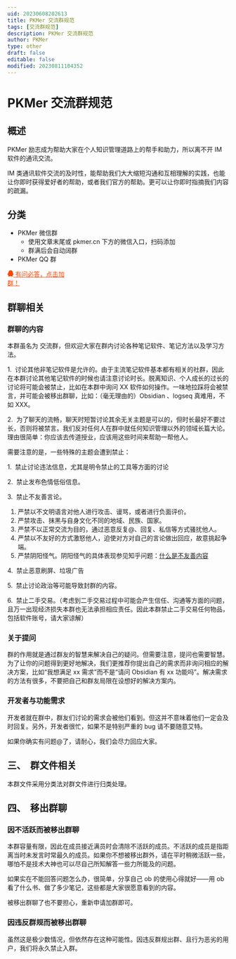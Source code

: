 ```yaml
---
uid: 20230608202613
title: PKMer 交流群规范
tags: [交流群规范]
description: PKMer 交流群规范
author: PKMer
type: other
draft: false
editable: false
modified: 20230811104352
---
```


# PKMer 交流群规范

## 概述

PKMer 励志成为帮助大家在个人知识管理道路上的帮手和助力，所以离不开 IM 软件的通讯交流。

IM 类通讯软件交流的及时性，能帮助我们大大缩短沟通和互相理解的实践，也能让你即时获得爱好者的帮助，或者我们官方的帮助。更可以让你即时指摘我们内容的疏漏。

## 分类

- PKMer 微信群
	- 使用文章末尾或 pkmer.cn 下方的微信入口，扫码添加
	- 群满后会自动阔群
- PKMer QQ 群
<p style="width:148px" class="astro-J75B3YUS">
				<a tooltip="点我加入" style="color:orangered; margin-right: 1em;" href="http://qm.qq.com/cgi-bin/qm/qr?_wv=1027&amp;k=9SQlwaHi_PlWLoQq9Vu6BnGRmfGbmSPz&amp;authKey=knraTnnD8fKa17GO6Yz3z4GFem2Y2DmR9Ep5DiZE67CCDrYbNYer8AWkDIJJQmfW&amp;noverify=0&amp;group_code=825255377" class="astro-J75B3YUS">
					<svg xmlns="http://www.w3.org/2000/svg" aria-hidden="true" role="img" width="1em" height="1em" viewBox="0 0 1792 1792" data-icon="fa:qq" class="iconify w-5 h-5 astro-J75B3YUS iconify--fa"><path fill="currentColor" d="M270 806q-8-19-8-52q0-20 11-49t24-45q-1-22 7.5-53t22.5-43q0-139 92.5-288.5T637 66Q776 0 961 0q133 0 266 55q49 21 90 48t71 56t55 68t42 74t32.5 84.5T1543 475t22 98l1 5q55 83 55 150q0 14-9 40t-9 38q0 1 1.5 3.5t3.5 5t2 3.5q77 114 120.5 214.5T1774 1241q0 43-19.5 100t-55.5 57q-9 0-19.5-7.5t-19-17.5t-19-26t-16-26.5t-13.5-26t-9-17.5q-1-1-3-1l-5 4q-59 154-132 223q20 20 61.5 38.5t69 41.5t35.5 65q-2 4-4 16t-7 18q-64 97-302 97q-53 0-110.5-9t-98-20t-104.5-30q-15-5-23-7q-14-4-46-4.5t-40-1.5q-41 45-127.5 65T598 1792q-35 0-69-1.5t-93-9t-101-20.5t-74.5-40t-32.5-64q0-40 10-59.5t41-48.5q11-2 40.5-13t49.5-12q4 0 14-2q2-2 2-4l-2-3q-48-11-108-105.5T202 1253l-5-3q-4 0-12 20q-18 41-54.5 74.5T53 1382h-1q-4 0-6-4.5t-5-5.5q-23-54-23-100q0-275 252-466z"></path></svg>
					<span class="text-lg astro-J75B3YUS">有问必答，点击加群！</span>
				</a>
			</p>

## 群聊相关

### 群聊的内容

本群虽名为 交流群，但欢迎大家在群内讨论各种笔记软件、笔记方法以及学习方法。

1.  讨论其他非笔记软件是允许的。由于主流笔记软件基本都有相关的社群，因此在本群讨论其他笔记软件的时候也请注意讨论时长。脱离知识、个人成长的过长的讨论将可能会被禁止，比如在本群中询问 XX 软件如何操作。一味地拉踩将会被禁言，并可能会被移出群聊，比如：（毫无理由的）Obsidian 、logseq 真难用，不如 XXX。

2.  为了聊天的流畅，聊天时短暂讨论其余无关主题是可以的，但时长最好不要过长，否则将被禁言。我们反对任何人在群中就任何知识管理以外的领域长篇大论。理由很简单：你应该去传道授业，应该用这些时间来帮助一帮他人。

需要注意的是，一些特殊的主题会遭到禁止：

1.  禁止讨论违法信息，尤其是明令禁止的工具等方面的讨论

2.  禁止发布色情低俗信息。

3.  禁止不友善言论。

1. 严禁以不文明语言对他人进行攻击、谩骂，或者进行负面评价。
2. 严禁攻击、抹黑与自身文化不同的地域、民族、国家。
3. 严禁不以正常交流为目的，通过恶意反复@、回复、私信等方式骚扰他人。
4. 严禁以不友好的方式激怒他人，迫使对方对自己的言论做出回应，故意挑起争端。
5. 严禁阴阳怪气。阴阳怪气的具体表现参见知乎问题：[什么是不友善内容](https://www.zhihu.com/question/20239684/answer/26476378)

4.  禁止恶意刷屏、垃圾广告

5.  禁止讨论政治等可能导致封群的内容。

6.  禁止二手交易。（考虑到二手交易过程中可能会产生信任、沟通等方面的问题，且万一出现经济损失本群也无法承担相应责任。因此本群禁止二手交易任何物品，包括软件账号，请大家谅解）

### 关于提问

群的作用就是通过群友的智慧来解决自己的疑问。但需要注意，提问也需要智慧。为了让你的问题得到更好地解决，我们更推荐你提出自己的需求而非询问相应的解决方案，比如“我想满足 xx 需求”而不是“请问 Obsidian 有 xx 功能吗”。解决需求的方法有很多，不要把自己和群友局限在设想好的解决方案内。

### 开发者与功能需求

开发者就在群中，群友们讨论的需求会被他们看到。但这并不意味着他们一定会及时回复。另外，开发者很忙，如果不是特别严重的 bug 请不要随意艾特。

如果你确实有问题@了，请耐心，我们会尽力回应大家。

## 三、  群文件相关

本群文件采用分类法对群文件进行归类处理。

## 四、  移出群聊

### 因不活跃而被移出群聊

本群容量有限，因此在成员接近满员时会清除不活跃的成员。不活跃的成员是指距离当时未发言时常最久的成员。如果你不想被移出群外，请在平时稍微活跃一些，哪怕不是技术大神也可以尽自己所知解答一些力所能及的问题。

如果实在不能回答问题怎么办，很简单，分享自己 ob 的使用心得就好——用 ob 看了什么书、做了多少笔记，这些都是大家很愿意看到的内容。

被移出群聊了也不要担心，重新申请加群即可。

### 因违反群规而被移出群聊

虽然这是极少数情况，但依然存在这种可能性。因违反群规出群、且行为恶劣的用户，我们将永久禁止入群。